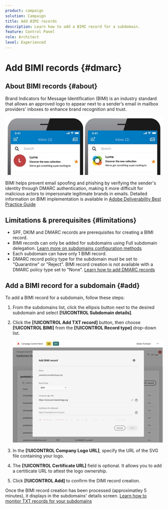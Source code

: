 ```yaml
---
product: campaign
solution: Campaign 
title: Add BIMI records
description: Learn how to add a BIMI record for a subdomain.
feature: Control Panel
role: Architect
level: Experienced
---
```


# Add BIMI records {#dmarc}

## About BIMI records {#about}

Brand Indicators for Message Identification (BIMI) is an industry standard that allows an approved logo to appear next to a sender’s email in mailbox providers' inboxes to enhance brand recognition and trust.

![](assets/bimi-example.png)

BIMI helps prevent email spoofing and phishing by verifying the sender's identity through DMARC authentication, making it more difficult for malicious actors to impersonate legitimate brands in emails. Detailed information on BIMI implementation is available in [Adobe Deliverability Best Practice Guide](https://experienceleague.adobe.com/docs/deliverability-learn/deliverability-best-practice-guide/additional-resources/technotes/implement-bimi.html)

## Limitations & prerequisites {#limitations}

* SPF, DKIM and DMARC records are prerequisites for creating a BIMI record.
* BIMI records can only be added for subdomains using Full subdomain delegation. [Learn more on subdomains configuration methods](subdomains-branding.md#subdomain-delegation-methods)
* Each subdomain can have only 1 BIMI record.
* DMARC record policy type for the subdomain must be set to "Quarantine" or "Reject". BIMI record creation is not available with a DMARC policy type set to "None". [Learn how to add DMARC records](dmarc.md)

## Add a BIMI record for a subdomain {#add}

To add a BIMI record for a subdomain, follow these steps:

1. From the subdomains list, click the ellipsis button next to the desired subdomain and select **[!UICONTROL Subdomain details]**.

1. Click the **[!UICONTROL Add TXT record]** button, then choose **[!UICONTROL BIMI]** from the **[!UICONTROL Record type]** drop-down list.

    ![](assets/bimi-add.png)

1. In the **[!UICONTROL Company Logo URL]**, specify the URL of the SVG file containing your logo.

1. The **[!UICONTROL Certificate URL]** field is optional. It allows you to add a certiticate URL to attest the logo ownership.

1. Click **[!UICONTROL Add]** to confirm the DIMI record creation. 

Once the BIMI record creation has been processed (approximatley 5 minutes), it displays in the subdomains' details screen. [Learn how to monitor TXT records for your subdomains](gs-txt-records.md#monitor)

